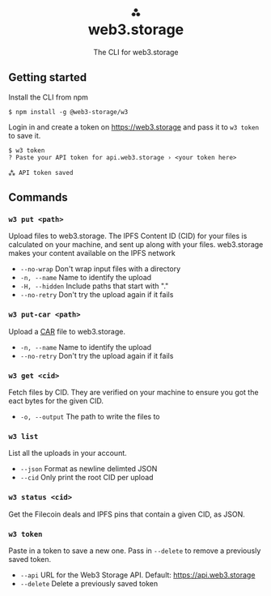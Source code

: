 <h1 align="center">⁂<br/>web3.storage</h1>
<p align="center">The CLI for web3.storage</p>

## Getting started 

Install the CLI from npm 

```console
$ npm install -g @web3-storage/w3
```

Login in and create a token on https://web3.storage and pass it to `w3 token` to save it.

```console
$ w3 token
? Paste your API token for api.web3.storage › <your token here>

⁂ API token saved
```

## Commands

### `w3 put <path>`

Upload files to web3.storage. The IPFS Content ID (CID) for your files is calculated on your machine, and sent up along with your files. web3.storage makes your content available on the IPFS network

- `--no-wrap` Don't wrap input files with a directory
- `-n, --name` Name to identify the upload
- `-H, --hidden` Include paths that start with "."
- `--no-retry` Don't try the upload again if it fails

### `w3 put-car <path>`

Upload a [CAR](https://ipld.io/specs/transport/car/carv1/) file to web3.storage.

- `-n, --name` Name to identify the upload
- `--no-retry` Don't try the upload again if it fails

### `w3 get <cid>`

Fetch files by CID. They are verified on your machine to ensure you got the eact bytes for the given CID.

- `-o, --output` The path to write the files to

### `w3 list`

List all the uploads in your account.

- `--json` Format as newline delimted JSON
- `--cid` Only print the root CID per upload

### `w3 status <cid>`

Get the Filecoin deals and IPFS pins that contain a given CID, as JSON.

### `w3 token`

Paste in a token to save a new one. Pass in `--delete` to remove a previously saved token.

- `--api` URL for the Web3 Storage API. Default: https://api.web3.storage
- `--delete` Delete a previously saved token
